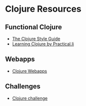 # Clojure Resources

## Functional Clojure

- [The Clojure Style Guide](https://github.com/bbatsov/clojure-style-guide)
- [Learning Clojure by Practical.li](http://www.practical.li/clojure)

## Webapps

- [Clojure Webapps](https://practicalli.github.io/clojure-webapps/)

## Challenges

- [Clojure challenge](https://github.com/rtaboada/challenge)
